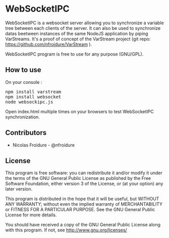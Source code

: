 WebSocketIPC
============

WebSocketIPC is a websocket server allowing you to synchronize a variable tree between each clients of the server.
It can also be used to synchronize datas beetween instances of the same NodeJS application by piping VarStreams.
It's a proof of concept of the VarStream project (git repo: https://github.com/nfroidure/VarStream ).

WebSocketIPC program is free to use for any purpose (GNU/GPL).

How to use
-------------
On your console :
<pre>
npm install varstream
npm install websocket
node websockipc.js 
</pre>

Open index.html multiple times on your browsers to test WebSocketIPC synchronization.

Contributors
-------------
* Nicolas Froidure - @nfroidure

License
-------
This program is free software: you can redistribute it and/or modify it under the terms of the GNU General Public License as published by the Free Software Foundation, either version 3 of the License, or (at your option) any later version.

This program is distributed in the hope that it will be useful, but WITHOUT ANY WARRANTY; without even the implied warranty of MERCHANTABILITY or FITNESS FOR A PARTICULAR PURPOSE.  See the GNU General Public License for more details.

You should have received a copy of the GNU General Public License along with this program.  If not, see <http://www.gnu.org/licenses/>
